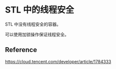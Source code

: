 ﻿# STL 中的线程安全

STL 中没有线程安全的容器。

可以使用加锁操作保证线程安全。

## Reference

<https://cloud.tencent.com/developer/article/1784333>
